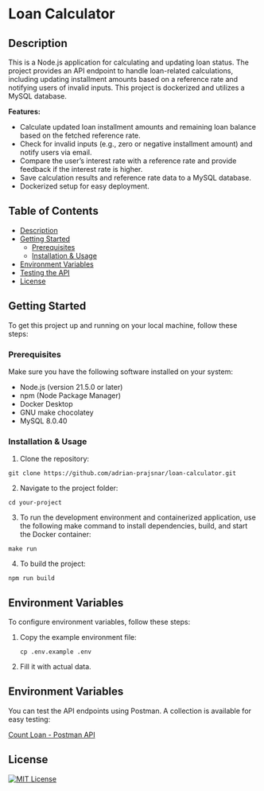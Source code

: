 # Loan Calculator

## Description

This is a Node.js application for calculating and updating loan status. The project provides an API endpoint to handle loan-related calculations, including updating installment amounts based on a reference rate and notifying users of invalid inputs. This project is dockerized and utilizes a MySQL database.

**Features:**

-   Calculate updated loan installment amounts and remaining loan balance based on the fetched reference rate.
-   Check for invalid inputs (e.g., zero or negative installment amount) and notify users via email.
-   Compare the user’s interest rate with a reference rate and provide feedback if the interest rate is higher.
-   Save calculation results and reference rate data to a MySQL database.
-   Dockerized setup for easy deployment.

## Table of Contents

-   [Description](#description)
-   [Getting Started](#getting-started)
    -   [Prerequisites](#prerequisites)
    -   [Installation & Usage](#installation-&-usage)
-   [Environment Variables](#environment-variables)
-   [Testing the API](#testing-the-api)
-   [License](#license)

## Getting Started

To get this project up and running on your local machine, follow these steps:

### Prerequisites

Make sure you have the following software installed on your system:

-   Node.js (version 21.5.0 or later)
-   npm (Node Package Manager)
-   Docker Desktop
-   GNU make chocolatey
-   MySQL 8.0.40

### Installation & Usage

1. Clone the repository:

```
git clone https://github.com/adrian-prajsnar/loan-calculator.git
```

2. Navigate to the project folder:

```
cd your-project
```

3. To run the development environment and containerized application, use the following make command to install dependencies, build, and start the Docker container:

```
make run
```

4. To build the project:

```
npm run build
```

## Environment Variables

To configure environment variables, follow these steps:

1. Copy the example environment file:

    ```
    cp .env.example .env
    ```

2. Fill it with actual data.

## Environment Variables

You can test the API endpoints using Postman. A collection is available for easy testing:

[Count Loan - Postman API](https://www.postman.com/lively-capsule-860220/loan-api/request/gek3s3p/count-loan?action=share&creator=33666853&ctx=documentation)

## License

[![MIT License](https://img.shields.io/badge/License-MIT-green.svg)](https://choosealicense.com/licenses/mit/)
